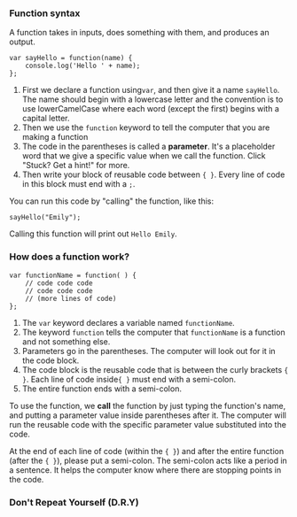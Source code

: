 ### **Function syntax**

A function takes in inputs, does something with them, and produces an output.

```
var sayHello = function(name) {
    console.log('Hello ' + name);
};
```

1. First we declare a function using`var`, and then give it a name `sayHello`. The name should begin with a lowercase letter and the convention is to use lowerCamelCase where each word \(except the first\) begins with a capital letter.
2. Then we use the `function` keyword to tell the computer that you are making a function
3. The code in the parentheses is called a **parameter**. It's a placeholder word that we give a specific value when we call the function. Click "Stuck? Get a hint!" for more.
4. Then write your block of reusable code between `{ }`. Every line of code in this block must end with a `;`.

You can run this code by "calling" the function, like this:

```
sayHello("Emily");

```

Calling this function will print out `Hello Emily`.

### **How does a function work?**

```
var functionName = function( ) {
    // code code code
    // code code code
    // (more lines of code)
};
```

1. The `var` keyword declares a variable named `functionName`.
2. The keyword `function` tells the computer that `functionName` is a function and not something else.
3. Parameters go in the parentheses. The computer will look out for it in the code block.
4. The code block is the reusable code that is between the curly brackets `{ }`. Each line of code inside`{ }` must end with a semi-colon.
5. The entire function ends with a semi-colon.

To use the function, we **call** the function by just typing the function's name, and putting a parameter value inside parentheses after it. The computer will run the reusable code with the specific parameter value substituted into the code.

At the end of each line of code \(within the `{ }`\) and after the entire function \(after the `{ }`\), please put a semi-colon. The semi-colon acts like a period in a sentence. It helps the computer know where there are stopping points in the code.



### **Don't Repeat Yourself \(D.R.Y\)**





